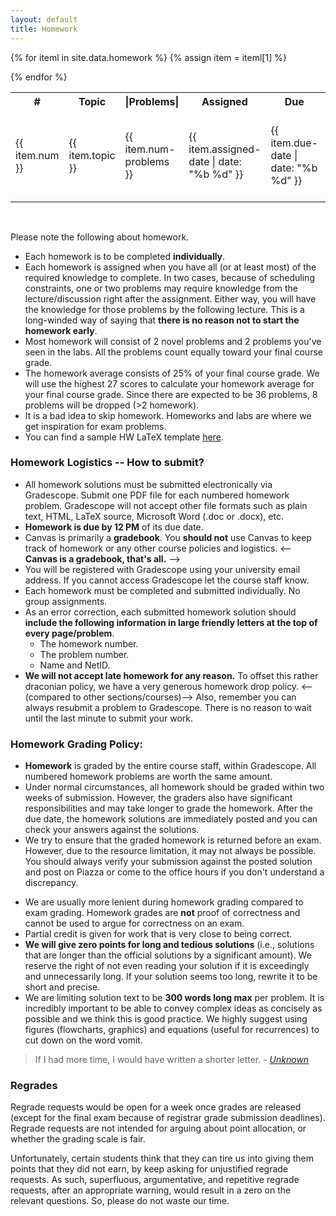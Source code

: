 ```yaml
---
layout: default
title: Homework
---
```


<table id="customers">
  <tr>
    <th> # </th>
    <th>Topic</th>
    <th>|Problems|</th>
    <th>Assigned</th>
    <th>Due</th>
    <th>Questions</th>
    <th>Solutions</th>
  </tr>
  {% for iteml in site.data.homework %}  
    {% assign item = iteml[1] %}
    <tr>
        <td>{{ item.num }}</td>
        <td> {{ item.topic }} </td>
        <td> {{ item.num-problems }} </td>
        <td> {{ item.assigned-date | date: "%b %d" }} </td>
        <td> {{ item.due-date | date: "%b %d" }} </td>
        <td> 
            {% if item.questions-link %}
            <a href="{{ site.base }}{{ item.questions-link }}"
                style="text-decoration: none">
                <img class="homework-icon"
                    alt="Homework {{ item.num }} Questions"
                    title="Homework {{ item.num }} Questions"
                    src="{{ site.base }}/img/icons/lab_questions.png" />
            </a>
            {% endif %}
        </td>
        <td> 
            {% if item.solutions-link %}
            <a href="{{ site.base }}{{ item.solutions-link }}"
                style="text-decoration: none">
                <img class="homework-icon"
                    alt="Homework {{ item.num }} Questions"
                    title="Homework {{ item.num }} Questions"
                    src="{{ site.base }}/img/icons/lab_solutions.png" />
            </a>
            {% endif %}
        </td>
    </tr>        


  {% endfor %}

</table>

&nbsp;

Please note the following about homework.
- Each homework is to be completed **individually**. <!-- Yes, this is a change from previous semesters but we have [good reason](/resources/No-group-assignments.html) to believe that the group homework hamper learning instead of facilitating it. --> 
- Each homework is assigned when you have all (or at least most) of the required knowledge to complete. In two cases, because of scheduling constraints, one or two problems may require knowledge from the lecture/discussion right after the assignment. Either way, you will have the knowledge for those problems by the following lecture. This is a long-winded way of saying that **there is no reason not to start the homework early**.
- Most homework will consist of 2 novel problems and 2 problems you've seen in the labs. All the problems count equally toward your final course grade.
- The homework average consists of 25% of your final course grade. We will use the highest 27 scores to calculate your homework average for your final course grade. Since there are expected to be 36 problems, 8 problems will be dropped (>2 homework).
- It is a bad idea to skip homework. Homeworks and labs are where we get inspiration for exam problems. 
- You can find a sample HW LaTeX template [here](/materials/homeworks/hwt_B.tex).

### Homework Logistics -- How to submit?

- All homework solutions must be submitted electronically via Gradescope. Submit one PDF file for each numbered homework problem. Gradescope will not accept other file formats such as plain text, HTML, LaTeX source, Microsoft Word (.doc or .docx), etc.
- **Homework is due by 12 PM** of its due date.
- Canvas is primarily a **gradebook**. You **should not** use Canvas to keep track of homework or any other course policies and logistics. <-- **Canvas is a gradebook, that's all.** -->
- You will be registered with Gradescope using your university email address. If you cannot access Gradescope let the course staff know. 
- Each homework must be completed and submitted individually. No group assignments. 
- As an error correction, each submitted homework solution should **include the following information in large friendly letters at the top of every page/problem**. 
    - The homework number.
    - The problem number.
    - Name and NetID.
- **We will not accept late homework for any reason.** To offset this rather draconian policy, we have a very generous homework drop policy. <--(compared to other sections/courses)--> Also, remember you can always resubmit a problem to Gradescope. There is no reason to wait until the last minute to submit your work.  

### Homework Grading Policy: 

- **Homework** is graded by the entire course staff, within Gradescope. All numbered homework problems are worth the same amount. 
- Under normal circumstances, all homework should be graded within two weeks of submission. However, the graders also have significant responsibilities and may take longer to grade the homework. After the due date, the homework solutions are immediately posted and you can check your answers against the solutions.
- We try to ensure that the graded homework is returned before an exam. However, due to the resource limitation, it may not always be possible. You should always verify your submission against the posted solution and post on Piazza or come to the office hours if you don't understand a discrepancy. 
<!-- Every semester students email me that they got something wrong on the exam because the homework was not graded beforehand. I am sorry but I simply do not have the resources to ensure that homework is always returned before an exam so, you should verify your submission against the posted solutions and ping us on Piazza or come to OHs if you don't understand a discrepancy. This is all to say one thing: **Homework should not be used to check your mastery of the material.** -->
- We are usually more lenient during homework grading compared to exam grading. Homework grades are **not** proof of correctness and cannot be used to argue for correctness on an exam.
- Partial credit is given for work that is very close to being correct. 
- **We will give zero points for long and tedious solutions** (i.e., solutions that are longer than the official solutions by a significant amount). We reserve the right of not even reading your solution if it is exceedingly and unnecessarily long. If your solution seems too long, rewrite it to be short and precise. 
- We are limiting solution text to be **300 words long max** per problem. It is incredibly important to be able to convey complex ideas as concisely as possible and we think this is good practice. We highly suggest using figures (flowcharts, graphics) and equations (useful for recurrences) to cut down on the word vomit. 
>If I had more time, I would have written a shorter letter. 
><cite> - [Unknown](https://www.lb7.uscourts.gov/documents/314-cv-921.pdf) <cite>


### Regrades

Regrade requests would be open for a week once grades are released (except for the final exam because of registrar grade submission deadlines). Regrade requests are not intended for arguing about point allocation, or whether the grading scale is fair.

Unfortunately, certain students think that they can tire us into giving them points that they did not earn, by keep asking for unjustified regrade requests. As such, superfluous, argumentative, and repetitive regrade requests, after an appropriate warning, would result in a zero on the relevant questions. So, please do not waste our time.
